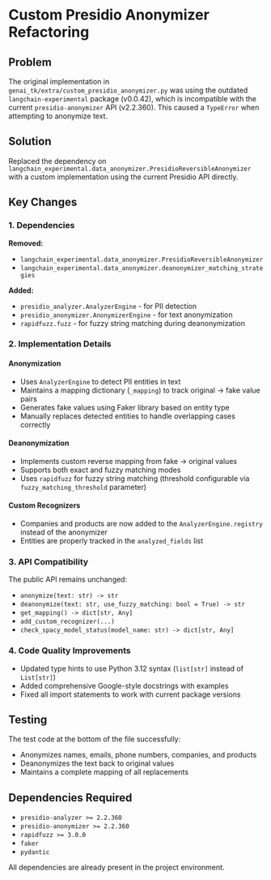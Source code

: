 # Custom Presidio Anonymizer Refactoring

## Problem
The original implementation in `genai_tk/extra/custom_presidio_anonymizer.py` was using the outdated `langchain-experimental` package (v0.0.42), which is incompatible with the current `presidio-anonymizer` API (v2.2.360). This caused a `TypeError` when attempting to anonymize text.

## Solution
Replaced the dependency on `langchain_experimental.data_anonymizer.PresidioReversibleAnonymizer` with a custom implementation using the current Presidio API directly.

## Key Changes

### 1. Dependencies
**Removed:**
- `langchain_experimental.data_anonymizer.PresidioReversibleAnonymizer`
- `langchain_experimental.data_anonymizer.deanonymizer_matching_strategies`

**Added:**
- `presidio_analyzer.AnalyzerEngine` - for PII detection
- `presidio_anonymizer.AnonymizerEngine` - for text anonymization
- `rapidfuzz.fuzz` - for fuzzy string matching during deanonymization

### 2. Implementation Details

#### Anonymization
- Uses `AnalyzerEngine` to detect PII entities in text
- Maintains a mapping dictionary (`_mapping`) to track original → fake value pairs
- Generates fake values using Faker library based on entity type
- Manually replaces detected entities to handle overlapping cases correctly

#### Deanonymization
- Implements custom reverse mapping from fake → original values
- Supports both exact and fuzzy matching modes
- Uses `rapidfuzz` for fuzzy string matching (threshold configurable via `fuzzy_matching_threshold` parameter)

#### Custom Recognizers
- Companies and products are now added to the `AnalyzerEngine.registry` instead of the anonymizer
- Entities are properly tracked in the `analyzed_fields` list

### 3. API Compatibility
The public API remains unchanged:
- `anonymize(text: str) -> str`
- `deanonymize(text: str, use_fuzzy_matching: bool = True) -> str`
- `get_mapping() -> dict[str, Any]`
- `add_custom_recognizer(...)`
- `check_spacy_model_status(model_name: str) -> dict[str, Any]`

### 4. Code Quality Improvements
- Updated type hints to use Python 3.12 syntax (`list[str]` instead of `List[str]`)
- Added comprehensive Google-style docstrings with examples
- Fixed all import statements to work with current package versions

## Testing
The test code at the bottom of the file successfully:
- Anonymizes names, emails, phone numbers, companies, and products
- Deanonymizes the text back to original values
- Maintains a complete mapping of all replacements

## Dependencies Required
- `presidio-analyzer >= 2.2.360`
- `presidio-anonymizer >= 2.2.360`
- `rapidfuzz >= 3.0.0`
- `faker`
- `pydantic`

All dependencies are already present in the project environment.
